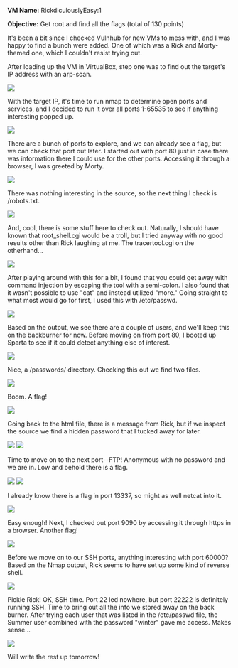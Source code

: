 <b>VM Name:</b>
RickdiculouslyEasy:1

<b>Objective:</b>
Get root and find all the flags (total of 130 points)

It's been a bit since I checked Vulnhub for new VMs to mess with, and I was happy to find a bunch were added. One of which was a Rick and Morty-themed one, which I couldn't resist trying out.

After loading up the VM in VirtualBox, step one was to find out the target's IP address with an arp-scan.

<img src="https://github.com/Keramas/Vulnhub_VM_Walkthroughs/blob/master/RickdiculouslyEasy-1/walkthrough_images/arpscan.png">

With the target IP, it's time to run nmap to determine open ports and services, and I decided to run it over all ports 1-65535 to see if anything interesting popped up.

<img src="https://github.com/Keramas/Vulnhub_VM_Walkthroughs/blob/master/RickdiculouslyEasy-1/walkthrough_images/nmapresults.png">

There are a bunch of ports to explore, and we can already see a flag, but we can check that port out later. 
I started out with port 80 just in case there was information there I could use for the other ports. Accessing it through a browser, I was greeted by Morty.

<img src="https://github.com/Keramas/Vulnhub_VM_Walkthroughs/blob/master/RickdiculouslyEasy-1/walkthrough_images/landingpage.png">

There was nothing interesting in the source, so the next thing I check is /robots.txt.

<img src="https://github.com/Keramas/Vulnhub_VM_Walkthroughs/blob/master/RickdiculouslyEasy-1/walkthrough_images/robotstxt.png">

And, cool, there is some stuff here to check out. Naturally, I should have known that root_shell.cgi would be a troll, but I tried anyway with no good results other than Rick laughing at me. The tracertool.cgi on the otherhand...

<img src="https://github.com/Keramas/Vulnhub_VM_Walkthroughs/blob/master/RickdiculouslyEasy-1/walkthrough_images/tracertool.png">

After playing around with this for a bit, I found that you could get away with command injection by escaping the tool with a semi-colon. I also found that it wasn't possible to use "cat" and instead utilized "more." Going straight to what most would go for first, I used this with /etc/passwd.

<img src="https://github.com/Keramas/Vulnhub_VM_Walkthroughs/blob/master/RickdiculouslyEasy-1/walkthrough_images/command_passwd.png">

Based on the output, we see there are a couple of users, and we'll keep this on the backburner for now. Before moving on from port 80, I booted up Sparta to see if it could detect anything else of interest. 

<img src="https://github.com/Keramas/Vulnhub_VM_Walkthroughs/blob/master/RickdiculouslyEasy-1/walkthrough_images/spartaresults.png">

Nice, a /passwords/ directory. Checking this out we find two files. 

<img src="https://github.com/Keramas/Vulnhub_VM_Walkthroughs/blob/master/RickdiculouslyEasy-1/walkthrough_images/passwords.png">

Boom. A flag! 

<img src="https://github.com/Keramas/Vulnhub_VM_Walkthroughs/blob/master/RickdiculouslyEasy-1/walkthrough_images/flag2.png">

Going back to the html file, there is a message from Rick, but if we inspect the source we find a hidden password that I tucked away for later.

<img src="https://github.com/Keramas/Vulnhub_VM_Walkthroughs/blob/master/RickdiculouslyEasy-1/walkthrough_images/passwordhtml.png">
<img src="https://github.com/Keramas/Vulnhub_VM_Walkthroughs/blob/master/RickdiculouslyEasy-1/walkthrough_images/hiddenpasswordsource.png">

Time to move on to the next port--FTP! Anonymous with no password and we are in. Low and behold there is a flag.

<img src="https://github.com/Keramas/Vulnhub_VM_Walkthroughs/blob/master/RickdiculouslyEasy-1/walkthrough_images/ftpopen.png">
<img src="https://github.com/Keramas/Vulnhub_VM_Walkthroughs/blob/master/RickdiculouslyEasy-1/walkthrough_images/FTP_flag.png">

I already know there is a flag in port 13337, so might as well netcat into it.

<img src="https://github.com/Keramas/Vulnhub_VM_Walkthroughs/blob/master/RickdiculouslyEasy-1/walkthrough_images/13337_flag.png"> 

Easy enough! Next, I checked out port 9090 by accessing it through https in a browser. Another flag! 

<img src="https://github.com/Keramas/Vulnhub_VM_Walkthroughs/blob/master/RickdiculouslyEasy-1/walkthrough_images/consoleflag3.png">

Before we move on to our SSH ports, anything interesting with port 60000? Based on the Nmap output, Rick seems to have set up some kind of reverse shell. 

<img src="https://github.com/Keramas/Vulnhub_VM_Walkthroughs/blob/master/RickdiculouslyEasy-1/walkthrough_images/60000_flag.png">

Pickle Rick! OK, SSH time. Port 22 led nowhere, but port 22222 is definitely running SSH. Time to bring out all the info we stored away on the back burner. After trying each user that was listed in the /etc/passwd file, the Summer user combined with the password "winter" gave me access. Makes sense...

<img src="https://github.com/Keramas/Vulnhub_VM_Walkthroughs/blob/master/RickdiculouslyEasy-1/walkthrough_images/ssh_on_22222.png">

Will write the rest up tomorrow!

